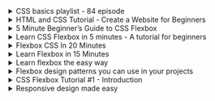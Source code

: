 <details>
           <summary>
           CSS basics playlist - 84 episode
           </summary>
           <a href="https://www.youtube.com/watch?v=qKoajPPWpmo&list=PLr6-GrHUlVf8JIgLcu3sHigvQjTw_aC9C&ab_channel=EJMedia">
           https://www.youtube.com/watch?v=qKoajPPWpmo&list=PLr6-GrHUlVf8JIgLcu3sHigvQjTw_aC9C&ab_channel=EJMedia
           </a>
</details>

<details>
           <summary>
          HTML and CSS Tutorial - Create a Website for Beginners
           </summary>
           <a href="https://www.youtube.com/watch?v=kMT54MPz9oE&t=5113s&ab_channel=freeCodeCamp.org">
          https://www.youtube.com/watch?v=kMT54MPz9oE&t=5113s&ab_channel=freeCodeCamp.org
           </a>
</details>

<details>
           <summary>
5 Minute Beginner’s Guide to CSS Flexbox
           </summary>
           <a href="https://medium.com/@jillplatts/6-minute-beginners-guide-to-css-flexbox-527b3ff3480b">
          https://medium.com/@jillplatts/6-minute-beginners-guide-to-css-flexbox-527b3ff3480b
           </a>
</details>

<details>
           <summary>
Learn CSS Flexbox in 5 minutes - A tutorial for beginners
           </summary>
           <a href="https://www.freecodecamp.org/news/learn-css-flexbox-in-5-minutes-b941f0affc34/">
          https://www.freecodecamp.org/news/learn-css-flexbox-in-5-minutes-b941f0affc34/
           </a>
</details>

<details>
           <summary>
Flexbox CSS In 20 Minutes
           </summary>
           <a href="https://www.youtube.com/watch?v=JJSoEo8JSnc&ab_channel=TraversyMedia">
          https://www.youtube.com/watch?v=JJSoEo8JSnc&ab_channel=TraversyMedia
           </a>
</details>

<details>
           <summary>
Learn Flexbox in 15 Minutes
           </summary>
           <a href="https://www.youtube.com/watch?v=fYq5PXgSsbE&ab_channel=WebDevSimplified">
          https://www.youtube.com/watch?v=fYq5PXgSsbE&ab_channel=WebDevSimplified
           </a>
</details>

<details>
           <summary>
Learn flexbox the easy way
           </summary>
           <a href="https://www.youtube.com/watch?v=u044iM9xsWU&t=1s&ab_channel=KevinPowell">
         https://www.youtube.com/watch?v=u044iM9xsWU&t=1s&ab_channel=KevinPowell
           </a>
</details>

<details>
           <summary>
Flexbox design patterns you can use in your projects
           </summary>
           <a href="https://www.youtube.com/watch?v=vQAvjof1oe4&t=468s&ab_channel=KevinPowell">
         https://www.youtube.com/watch?v=vQAvjof1oe4&t=468s&ab_channel=KevinPowell
           </a>
</details>

<details>
           <summary>
CSS Flexbox Tutorial #1 - Introduction
           </summary>
           <a href="https://www.youtube.com/watch?v=Y8zMYaD1bz0&list=PL4cUxeGkcC9i3FXJSUfmsNOx8E7u6UuhG&ab_channel=TheNetNinja">
https://www.youtube.com/watch?v=Y8zMYaD1bz0&list=PL4cUxeGkcC9i3FXJSUfmsNOx8E7u6UuhG&ab_channel=TheNetNinja
           </a>
</details>

<details>
           <summary>
Responsive design made easy
           </summary>
           <a href="https://www.youtube.com/watch?v=bn-DQCifeQQ&t=1001s&ab_channel=KevinPowell">
https://www.youtube.com/watch?v=bn-DQCifeQQ&t=1001s&ab_channel=KevinPowell
           </a>
</details>
